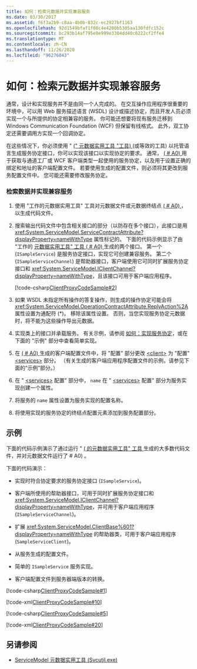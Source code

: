 ```yaml
---
title: 如何：检索元数据并实现兼容服务
ms.date: 03/30/2017
ms.assetid: f6f3a2b9-c8aa-4b0b-832c-ec2927bf1163
ms.openlocfilehash: 92d1549bfaf1f08c4e4200b5305aa130fdfc152c
ms.sourcegitcommit: bc293b14af795e0e999e3304dd40c0222cf2ffe4
ms.translationtype: MT
ms.contentlocale: zh-CN
ms.lasthandoff: 11/26/2020
ms.locfileid: "96276043"
---
```

# <a name="how-to-retrieve-metadata-and-implement-a-compliant-service"></a>如何：检索元数据并实现兼容服务

通常，设计和实现服务并不是由同一个人完成的。 在交互操作应用程序很重要的环境中，可以用 Web 服务描述语言 (WSDL) 设计或描述协定，而且开发人员必须实现一个与所提供的协定相兼容的服务。 你可能还想要将现有服务迁移到 Windows Communication Foundation (WCF) 但保留有线格式。 此外，双工协定还需要调用方实现一个回调协定。  
  
 在这些情况下，你必须使用 " [ (" 元数据实用工具 "工具) ](../servicemodel-metadata-utility-tool-svcutil-exe.md) (或等效的工具) 以托管语言生成服务协定接口，你可以实现该接口以实现协定的要求。 通常， [ ( # A0) ](../servicemodel-metadata-utility-tool-svcutil-exe.md) 用于获取与通道工厂或 WCF 客户端类型一起使用的服务协定，以及用于设置正确的绑定和地址的客户端配置文件。 若要使用生成的配置文件，则必须将其更改到服务配置文件中。 您可能还需要修改服务协定。  
  
### <a name="to-retrieve-data-and-implement-a-compliant-service"></a>检索数据并实现兼容服务  
  
1. 使用 "工作的元数据实用工具" 工具对元数据文件或元数据终结点 [ ( # A0) ](../servicemodel-metadata-utility-tool-svcutil-exe.md) ，以生成代码文件。  
  
2. 搜索输出代码文件中包含相关接口的部分（以防存在多个接口），此接口是用 <xref:System.ServiceModel.ServiceContractAttribute?displayProperty=nameWithType> 属性标记的。 下面的代码示例显示了由 "工作的 [元数据实用工具" 工具 ( # A0) ](../servicemodel-metadata-utility-tool-svcutil-exe.md)生成的两个接口。 第一个 (`ISampleService`) 是服务协定接口，实现它可创建兼容服务。 第二个 (`ISampleServiceChannel`) 是帮助器接口，客户端使用它可同时扩展服务协定接口和 <xref:System.ServiceModel.IClientChannel?displayProperty=nameWithType>，且该接口可用于客户端应用程序。  
  
     [!code-csharp[ClientProxyCodeSample#2](../../../../samples/snippets/csharp/VS_Snippets_CFX/clientproxycodesample/cs/proxycode.cs#2)]  
  
3. 如果 WSDL 未指定所有操作的答复操作，则生成的操作协定可能会将 <xref:System.ServiceModel.OperationContractAttribute.ReplyAction%2A> 属性设置为通配符 (*)。 移除该属性设置。 否则，当您实现服务协定元数据时，将不能为这些操作导出元数据。  
  
4. 实现类上的接口并承载服务。 有关示例，请参阅 [如何：实现服务协定](../how-to-implement-a-wcf-contract.md)，或在下面的 "示例" 部分中查看简单实现。  
  
5. 在 [ ( # A0) ](../servicemodel-metadata-utility-tool-svcutil-exe.md) 生成的客户端配置文件中，将 "配置" 部分更改 [\<client>](../../configure-apps/file-schema/wcf/client.md) 为 "配置" [\<services>](../../configure-apps/file-schema/wcf/services.md) 部分。 （有关生成的客户端应用程序配置文件的示例，请参见下面的“示例”部分。）  
  
6. 在 " [\<services>](../../configure-apps/file-schema/wcf/services.md) 配置" 部分中， `name` 在 " [\<services>](../../configure-apps/file-schema/wcf/services.md) 配置" 部分为服务实现创建一个属性。  
  
7. 将服务的 `name` 属性设置为服务实现的配置名称。  
  
8. 将使用实现的服务协定的终结点配置元素添加到服务配置部分。  
  
## <a name="example"></a>示例  

 下面的代码示例演示了通过运行 " [ ( 的元数据实用工具" 工具 ](../servicemodel-metadata-utility-tool-svcutil-exe.md) 生成的大多数代码文件，并对元数据文件运行了 # A0) 。  
  
 下面的代码演示：  
  
- 实现时符合协定要求的服务协定接口 (`ISampleService`)。  
  
- 客户端所使用的帮助器接口，可用于同时扩展服务协定接口和 <xref:System.ServiceModel.IClientChannel?displayProperty=nameWithType>，并可用于客户端应用程序 (`ISampleServiceChannel`)。  
  
- 扩展 <xref:System.ServiceModel.ClientBase%601?displayProperty=nameWithType> 的帮助器类，可用于客户端应用程序 (`SampleServiceClient`)。  
  
- 从服务生成的配置文件。  
  
- 简单的 `ISampleService` 服务实现。  
  
- 客户端配置文件到服务器端版本的转换。  
  
[!code-csharp[ClientProxyCodeSample#1](../../../../samples/snippets/csharp/VS_Snippets_CFX/clientproxycodesample/cs/proxycode.cs#1)]

[!code-xml[ClientProxyCodeSample#10](../../../../samples/snippets/csharp/VS_Snippets_CFX/clientproxycodesample/cs/client.exe.config#10)]

[!code-csharp[ClientProxyCodeSample#5](../../../../samples/snippets/csharp/VS_Snippets_CFX/clientproxycodesample/cs/hostapplication.cs#5)]

[!code-xml[ClientProxyCodeSample#20](../../../../samples/snippets/csharp/VS_Snippets_CFX/clientproxycodesample/cs/hostapplication.exe.config#20)]
  
## <a name="see-also"></a>另请参阅

- [ServiceModel 元数据实用工具 (Svcutil.exe)](../servicemodel-metadata-utility-tool-svcutil-exe.md)

